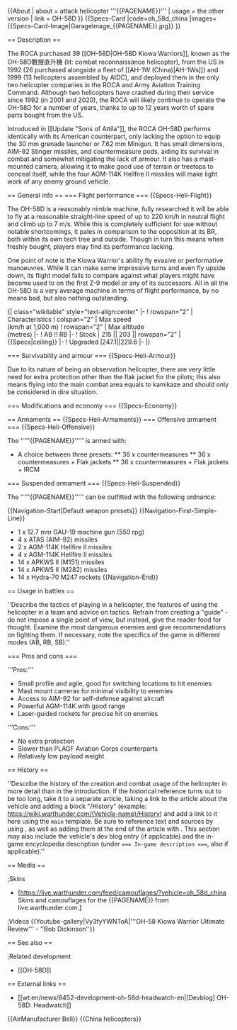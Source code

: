 {{About
| about = attack helicopter '''{{PAGENAME}}'''
| usage = the other version
| link = OH-58D
}}
{{Specs-Card
|code=oh_58d_china
|images={{Specs-Card-Image|GarageImage_{{PAGENAME}}.jpg}}
}}

== Description ==
<!-- ''In the description, the first part should be about the history of and the creation and combat usage of the helicopter, as well as its key features. In the second part, tell the reader about the helicopter in the game. Insert a screenshot of the vehicle, so that if the novice player does not remember the vehicle by name, he will immediately understand what kind of vehicle the article is talking about.'' -->
The ROCA purchased 39 [[OH-58D|OH-58D Kiowa Warriors]], known as the OH-58D戰搜直升機 (lit: combat reconnaissance helicopter), from the US in 1992 (26 purchased alongside a fleet of [[AH-1W (China)|AH-1Ws]]) and 1999 (13 helicopters assembled by AIDC), and deployed them in the only two helicopter companies in the ROCA and Army Aviation Training Command. Although two helicopters have crashed during their service since 1992 (in 2001 and 2020), the ROCA will likely continue to operate the OH-58D for a number of years, thanks to up to 12 years worth of spare parts bought from the US.

Introduced in [[Update "Sons of Attila"]], the ROCA OH-58D performs identically with its American counterpart, only lacking the option to equip the 30 mm grenade launcher or 7.62 mm Minigun. It has small dimensions, AIM-92 Stinger missiles, and countermeasure pods, aiding its survival in combat and somewhat mitigating the lack of armour. It also has a mast-mounted camera, allowing it to make good use of terrain or treetops to conceal itself, while the four AGM-114K Hellfire II missiles will make light work of any enemy ground vehicle.

== General info ==
=== Flight performance ===
{{Specs-Heli-Flight}}
<!-- ''Describe how the helicopter behaves in the air. Speed, manoeuvrability, acceleration and allowable loads - these are the most important characteristics of the vehicle.'' -->
The OH-58D is a reasonably nimble machine, fully researched it will be able to fly at a reasonable straight-line speed of up to 220 km/h in neutral flight and climb up to 7 m/s. While this is completely sufficient for use without notable shortcomings, it pales in comparison to the opposition at its BR, both within its own tech tree and outside. Though in turn this means when freshly bought, players may find its performance lacking.

One point of note is the Kiowa Warrior's ability fly evasive or performative manoeuvres. While it can make some impressive turns and even fly upside down, its flight model fails to compare against what players might have become used to on the first Z-9 model or any of its successors. All in all the OH-58D is a very average machine in terms of flight performance, by no means bad, but also nothing outstanding.

{| class="wikitable" style="text-align:center"
|-
! rowspan="2" | Characteristics
! colspan="2" | Max speed<br>(km/h at 1,000 m)
! rowspan="2" | Max altitude<br>(metres)
|-
! AB !! RB
|-
! Stock
| 215 || 203 || rowspan="2" | {{Specs|ceiling}}
|-
! Upgraded
|247.1||229.6
|-
|}

=== Survivability and armour ===
{{Specs-Heli-Armour}}
<!-- ''Examine the survivability of the helicopter. Note how vulnerable the structure is and how secure the pilot is, whether the fuel tanks are armoured, etc. Describe the armour, if there is any, and also mention the vulnerability of other critical systems.'' -->
Due to its nature of being an observation helicopter, there are very little need for extra protection other than the flak jacket for the pilots; this also means flying into the main combat area equals to kamikaze and should only be considered in dire situation.

=== Modifications and economy ===
{{Specs-Economy}}

== Armaments ==
{{Specs-Heli-Armaments}}
=== Offensive armament ===
{{Specs-Heli-Offensive}}
<!-- ''Describe the offensive armament of the helicopter, if any. Describe how effective the cannons and machine guns are in battle, also what ammunition belts or drums are better to use. If there is no offensive weaponry, delete this subsection.'' -->

The '''''{{PAGENAME}}''''' is armed with:

* A choice between three presets:
** 36 x countermeasures
** 36 x countermeasures + Flak jackets
** 36 x countermeasures + Flak jackets + IRCM

=== Suspended armament ===
{{Specs-Heli-Suspended}}
<!-- ''Describe the helicopter's suspended armament: additional cannons under the winglets, any bombs, and rockets. Since any helicopter is essentially only a platform for suspended weaponry, this section is significant and deserves your special attention. If there is no suspended weaponry remove this subsection.'' -->
The '''''{{PAGENAME}}''''' can be outfitted with the following ordnance:

{{Navigation-Start|Default weapon presets}}
{{Navigation-First-Simple-Line}}

* 1 x 12.7 mm GAU-19 machine gun (550 rpg)
* 4 x ATAS (AIM-92) missiles
* 2 x AGM-114K Hellfire II missiles
* 4 x AGM-114K Hellfire II missiles
* 14 x APKWS II (M151) missiles
* 14 x APKWS II (M282) missiles
* 14 x Hydra-70 M247 rockets
{{Navigation-End}}

== Usage in battles ==
<!-- ''Describe the tactics of playing in a helicopter, the features of using the helicopter in a team and advice on tactics. Refrain from creating a "guide" - do not impose a single point of view, but instead, give the reader food for thought. Examine the most dangerous enemies and give recommendations on fighting them. If necessary, note the specifics of the game in different modes (AB, RB, SB).'' -->
''Describe the tactics of playing in a helicopter, the features of using the helicopter in a team and advice on tactics. Refrain from creating a "guide" - do not impose a single point of view, but instead, give the reader food for thought. Examine the most dangerous enemies and give recommendations on fighting them. If necessary, note the specifics of the game in different modes (AB, RB, SB).''

=== Pros and cons ===
<!-- ''Summarise and briefly evaluate the vehicle in terms of its characteristics and combat effectiveness. Mark its pros and cons in the bulleted list. Try not to use more than 6 points for each of the characteristics. Avoid using categorical definitions such as "bad", "good" and the like - use substitutions with softer forms such as "inadequate" and "effective".'' -->

'''Pros:'''

* Small profile and agile, good for switching locations to hit enemies
* Mast mount cameras for minimal visibility to enemies
* Access to AIM-92 for self-defense against aircraft
* Powerful AGM-114K with good range
* Laser-guided rockets for precise hit on enemies

'''Cons:'''

* No extra protection
* Slower than PLAGF Aviation Corps counterparts
* Relatively low payload weight

== History ==
<!-- ''Describe the history of the creation and combat usage of the helicopter in more detail than in the introduction. If the historical reference turns out to be too long, take it to a separate article, taking a link to the article about the vehicle and adding a block "/History" (example: <nowiki>https://wiki.warthunder.com/(Vehicle-name)/History</nowiki>) and add a link to it here using the <code>main</code> template. Be sure to reference text and sources by using <code><nowiki><ref></ref></nowiki></code>, as well as adding them at the end of the article with <code><nowiki><references /></nowiki></code>. This section may also include the vehicle's dev blog entry (if applicable) and the in-game encyclopedia description (under <code><nowiki>=== In-game description ===</nowiki></code>, also if applicable).'' -->
''Describe the history of the creation and combat usage of the helicopter in more detail than in the introduction. If the historical reference turns out to be too long, take it to a separate article, taking a link to the article about the vehicle and adding a block "/History" (example: <nowiki>https://wiki.warthunder.com/(Vehicle-name)/History</nowiki>) and add a link to it here using the <code>main</code> template. Be sure to reference text and sources by using <code><nowiki><ref></ref></nowiki></code>, as well as adding them at the end of the article with <code><nowiki><references /></nowiki></code>. This section may also include the vehicle's dev blog entry (if applicable) and the in-game encyclopedia description (under <code><nowiki>=== In-game description ===</nowiki></code>, also if applicable).''

== Media ==
<!-- ''Excellent additions to the article would be video guides, screenshots from the game, and photos.'' -->

;Skins

* [https://live.warthunder.com/feed/camouflages/?vehicle=oh_58d_china Skins and camouflages for the {{PAGENAME}} from live.warthunder.com.]

;Videos
{{Youtube-gallery|Vy3fyYWNToA|'''OH-58 Kiowa Warrior Ultimate Review''' - ''Bob Dickinson''}}

== See also ==
<!-- ''Links to the articles on the War Thunder Wiki that you think will be useful for the reader, for example:''
* ''reference to the series of the helicopter;''
* ''links to approximate analogues of other nations and research trees.'' -->

;Related development

* [[OH-58D]]

== External links ==
<!-- ''Paste links to sources and external resources, such as:''
* ''topic on the official game forum;''
* ''other literature.'' -->

* [[wt:en/news/8452-development-oh-58d-headwatch-en|[Devblog] OH-58D: Headwatch]]

{{AirManufacturer Bell}}
{{China helicopters}}